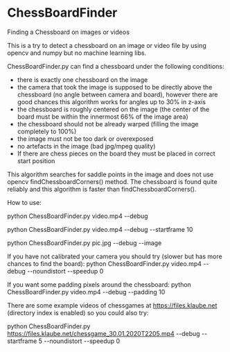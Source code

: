 # ChessBoardFinder
Finding a Chessboard on images or videos

This is a try to detect a chessboard on an image or video file by using opencv and numpy but no machine learning libs. 

ChessBoardFinder.py can find a chessboard under the following conditions:
- there is exactly one chessboard on the image
- the camera that took the image is supposed to be directly above the chessboard (no angle between camera and board), however there are good chances this algorithm works for angles up to 30% in z-axis
- the chessboard is roughly centered on the image (the center of the board must be within the innermost 66% of the image area)
- the chessboard should not be already warped (filling the image completely to 100%)
- the image must not be too dark or overexposed 
- no artefacts in the image (bad jpg/mpeg quality)
- If there are chess pieces on the board they must be placed in correct start position

This algorithm searches for saddle points in the image and does not use opencv findChessboardCorners() method. 
The chessboard is found quite reliably and this algorithm is faster than findChessboardCorners().

How to use:

python ChessBoardFinder.py video.mp4 --debug

python ChessBoardFinder.py video.mp4 --debug --startframe 10

python ChessBoardFinder.py pic.jpg --debug --image

If you have not calibrated your camera you should try (slower but has more chances to find the board):
python ChessBoardFinder.py video.mp4 --debug --noundistort --speedup 0 

If you want some padding pixels around the chessboard:
python ChessBoardFinder.py video.mp4 --debug  --padding 10 

There are some example videos of chessgames at https://files.klaube.net (directory index is enabled) so you could also try:

python ChessBoardFinder.py https://files.klaube.net/chessgame_30.01.2020T2205.mp4 --debug --startframe 5 --noundistort --speedup 0
